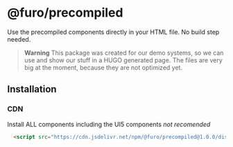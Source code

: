 # @furo/precompiled

Use the precompiled components directly in your HTML file.
No build step needed. 

> **Warning** This package was created for our demo systems, so we can use and show our stuff in a HUGO generated page.
The files are very big at the moment, because they are not optimized yet.


## Installation 

### CDN
Install ALL components including the UI5 components *not recomended*
```html
  <script src="https://cdn.jsdelivr.net/npm/@furo/precompiled@1.0.0/dist/collection.js"></script>
```
